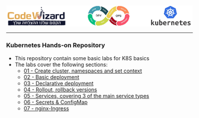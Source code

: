 ![](./resources/k8s-logos.png)

----
### Kubernetes Hands-on Repository

- This repository contain some basic labs for K8S basics
- The labs cover the following sections:
    - [01 - Create cluster, namespaces and set context](./01-SetupCluster)
    - [02 - Basic deployment](./02-Deployments)
    - [03 - Declarative deployment](./03-Declarative)
    - [04 - Rollout, rollback versions](./04-Rollout)
    - [05 - Services, covering 3 of the main service types](./05-Services)
    - [06 - Secrets & ConfigMap](./06-Secrets)
    - [07 - nginx-Ingress](./07-nginx-Ingress)
    
